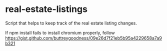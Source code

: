 # real-estate-listings

Script that helps to keep track of the real estate listing changes.

If npm install fails to install chromium properly, follow https://gist.github.com/buttreygoodness/09e26d7f21eb5b95a4229658a7a9b321

